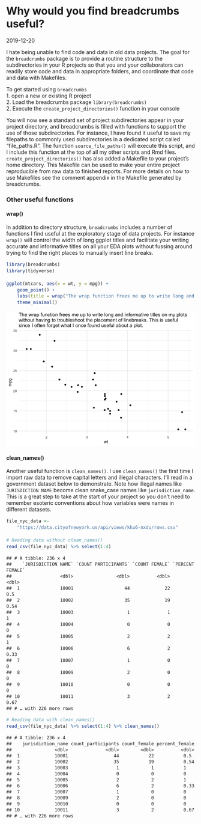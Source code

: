 Why would you find breadcrumbs useful?
================
2019-12-20

I hate being unable to find code and data in old data projects. The goal
for the `breadcrumbs` package is to provide a routine structure to the
subdirectories in your R projects so that you and your collaborators can
readily store code and data in appropriate folders, and coordinate that
code and data with Makefiles.

To get started using `breadcrumbs`  
1\. open a new or existing R project  
2\. Load the breadcrumbs package `library(breadcrumbs)`  
2\. Execute the `create_project_directories()` function in your console

You will now see a standard set of project subdirectories appear in your
project directory, and breadcrumbs is filled with functions to support
the use of those subdirectories. For instance, I have found it useful to
save my filepaths to commonly used subdirectories in a dedicated script
called “file\_paths.R”. The function `source_file_paths()` will execute
this script, and I include this function at the top of all my other
scripts and Rmd files. `create_project_directories()` has also added a
Makefile to your project’s home directory. This Makefile can be used to
make your entire project reproducible from raw data to finished reports.
For more details on how to use Makefiles see the comment appendix in the
Makefile generated by breadcrumbs.

### Other useful functions

#### wrap()

In addition to directory structure, `breadcrumbs` includes a number of
functions I find useful at the exploratory stage of data projects. For
instance `wrap()` will control the width of long ggplot titles and
facilitate your writing accurate and informative titles on all your EDA
plots without fussing around trying to find the right places to manually
insert line breaks.

``` r
library(breadcrumbs)
library(tidyverse)

ggplot(mtcars, aes(x = wt, y = mpg)) + 
    geom_point() + 
    labs(title = wrap("The wrap function frees me up to write long and informative titles on my plots without having to troubleshoot the placement of linebreaks. This is useful since I often forget what I once found useful about a plot.", 80)) + 
    theme_minimal()
```

![](README_files/figure-gfm/unnamed-chunk-1-1.png)<!-- -->

#### clean\_names()

Another useful function is `clean_names()`. I use `clean_names()` the
first time I import raw data to remove capital letters and illegal
characters. I’ll read in a government dataset below to demonstrate. Note
how illegal names like `JURISDICTION NAME` become clean snake\_case
names like `jurisdiction_name`. This is a great step to take at the
start of your project so you don’t need to remember esoteric conventions
about how variables were names in different datasets.

``` r
file_nyc_data <- 
    "https://data.cityofnewyork.us/api/views/kku6-nxdu/rows.csv"

# Reading data without clean_names()
read_csv(file_nyc_data) %>% select(1:4)
```

    ## # A tibble: 236 x 4
    ##    `JURISDICTION NAME` `COUNT PARTICIPANTS` `COUNT FEMALE` `PERCENT FEMALE`
    ##                  <dbl>                <dbl>          <dbl>            <dbl>
    ##  1               10001                   44             22             0.5 
    ##  2               10002                   35             19             0.54
    ##  3               10003                    1              1             1   
    ##  4               10004                    0              0             0   
    ##  5               10005                    2              2             1   
    ##  6               10006                    6              2             0.33
    ##  7               10007                    1              0             0   
    ##  8               10009                    2              0             0   
    ##  9               10010                    0              0             0   
    ## 10               10011                    3              2             0.67
    ## # … with 226 more rows

``` r
# Reading data with clean_names()
read_csv(file_nyc_data) %>% select(1:4) %>% clean_names()
```

    ## # A tibble: 236 x 4
    ##    jurisdiction_name count_participants count_female percent_female
    ##                <dbl>              <dbl>        <dbl>          <dbl>
    ##  1             10001                 44           22           0.5 
    ##  2             10002                 35           19           0.54
    ##  3             10003                  1            1           1   
    ##  4             10004                  0            0           0   
    ##  5             10005                  2            2           1   
    ##  6             10006                  6            2           0.33
    ##  7             10007                  1            0           0   
    ##  8             10009                  2            0           0   
    ##  9             10010                  0            0           0   
    ## 10             10011                  3            2           0.67
    ## # … with 226 more rows

